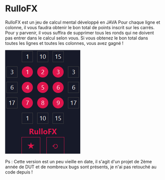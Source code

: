 # RulloFX
RulloFX est un jeu de calcul mental développé en JAVA
Pour chaque ligne et colonne, il vous faudra obtenir le bon total de points inscrit sur les carrés. Pour y parvenir, il vous suffira de supprimer tous les ronds qui ne doivent pas entrer dans le calcul selon vous. Si vous obtenez le bon total dans toutes les lignes et toutes les colonnes, vous avez gagné !

![alt text](https://github.com/AnthonyLedru/rulloFX/blob/master/game.png)

Ps : Cette version est un peu vieille en date, il s'agit d'un projet de 2ème année de DUT et de nombreux bugs sont présents, je n'ai pas retouché au code depuis !
